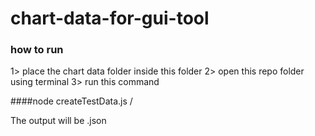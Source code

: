 # chart-data-for-gui-tool

### how to run
  1> place the chart data folder inside this folder
  2> open this repo folder using terminal
  3> run this command

####node createTestData.js <folder-name>/


The output will be <folder-name>.json
